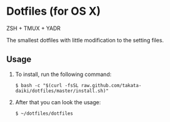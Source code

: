 # Dotfiles (for OS X)
ZSH + TMUX + YADR

The smallest dotfiles with little modification to the setting files.

## Usage
1. To install, run the following command:

    `$ bash -c "$(curl -fsSL raw.github.com/takata-daiki/dotfiles/master/install.sh)"`

2. After that you can look the usage:

    `$ ~/dotfiles/dotfiles`
